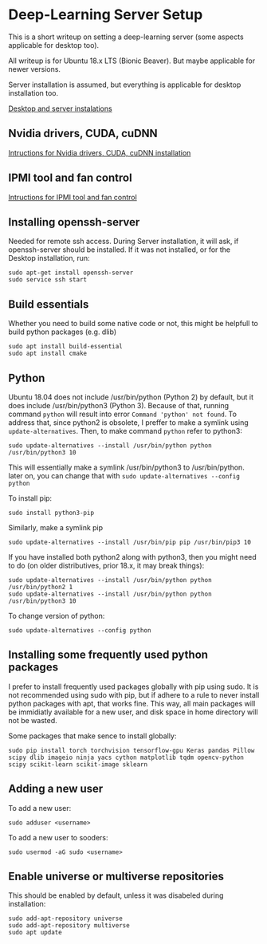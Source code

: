 # Deep-Learning Server Setup
This is a short writeup on setting a deep-learning server (some aspects applicable for desktop too).

All writeup is for Ubuntu 18.x LTS (Bionic Beaver). But maybe applicable for newer versions.

Server installation is assumed, but everything is applicable for desktop installation too. 

[Desktop and server instalations](./DesktopAndServerInstallation.md)

## Nvidia drivers, CUDA, cuDNN
[Intructions for Nvidia drivers, CUDA, cuDNN installation](./NvidiaGraphicsAndCUDA.md)

## IPMI tool and fan control
[Intructions for IPMI tool and fan control](./IPMI_fan_control.md)

## Installing openssh-server
Needed for remote ssh access. During Server installation, it will ask, if openssh-server should be installed. If it was not installed, or for the Desktop installation, run: 

    sudo apt-get install openssh-server
    sudo service ssh start

## Build essentials
Whether you need to build some native code or not, this might be helpfull to build python packages (e.g. dlib)

    sudo apt install build-essential
    sudo apt install cmake
 
## Python
Ubuntu 18.04 does not include /usr/bin/python (Python 2) by default, but it does include /usr/bin/python3 (Python 3).
Because of that, running command `python` will result into error `Command 'python' not found`.
To address that, since python2 is obsolete, I preffer to make a symlink using `update-alternatives`.
Then, to make command `python` refer to python3:

    sudo update-alternatives --install /usr/bin/python python /usr/bin/python3 10

This will essentially make a symlink /usr/bin/python3 to /usr/bin/python. later on, you can change that with `sudo update-alternatives --config python`

To install pip:

    sudo install python3-pip
    
Similarly, make a symlink pip 

    sudo update-alternatives --install /usr/bin/pip pip /usr/bin/pip3 10

If you have installed both python2 along with python3, then you might need to do (on older distributives, prior 18.x, it may break things):

    sudo update-alternatives --install /usr/bin/python python /usr/bin/python2 1
    sudo update-alternatives --install /usr/bin/python python /usr/bin/python3 10
   
To change version of python:

    sudo update-alternatives --config python

    
## Installing some frequently used python packages
I prefer to install frequently used packages globally with pip using sudo. It is not recommended using sudo with pip, but if adhere to a rule to never install python packages with apt, that works fine. This way, all main packages will be immidiatly available for a new user, and disk space in home directory will not be wasted.

Some packages that make sence to install globally:

    sudo pip install torch torchvision tensorflow-gpu Keras pandas Pillow scipy dlib imageio ninja yacs cython matplotlib tqdm opencv-python scipy scikit-learn scikit-image sklearn  

## Adding a new user
To add a new user:

    sudo adduser <username>
  
To add a new user to sooders:

    sudo usermod -aG sudo <username>

## Enable universe or multiverse repositories
This should be enabled by default, unless it was disabeled during installation:

    sudo add-apt-repository universe
    sudo add-apt-repository multiverse
    sudo apt update
 
